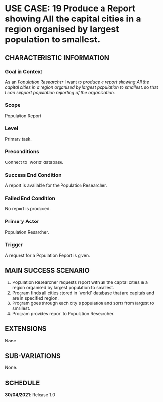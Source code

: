 # USE CASE: 19 Produce a Report showing All the capital cities in a region organised by largest population to smallest.

## CHARACTERISTIC INFORMATION

### Goal in Context

As an *Population  Researcher* I want *to produce a report showing All the capital cities in a region organised by largest population to smallest.* so that *I can support population reporting of the organisation.*

### Scope

Population Report

### Level

Primary task.

### Preconditions

Connect to 'world' database.

### Success End Condition

A report is available for the Population Researcher.

### Failed End Condition

No report is produced.

### Primary Actor

Population Resarcher.

### Trigger

A request for a Population Report is given.

## MAIN SUCCESS SCENARIO

1. Population Researcher requests report with all the capital cities in a region organised by largest population to smallest.
2. Program finds all cities stored in 'world' database that are capitals and are in specified region.
3. Program goes through each city's population and sorts from largest to smallest.
4. Program provides report to Population Researcher.

## EXTENSIONS

None.

## SUB-VARIATIONS

None.

## SCHEDULE

**30/04/2021**: Release 1.0